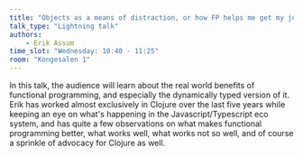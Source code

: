 ```yaml
---
title: "Objects as a means of distraction, or how FP helps me get my job done"
talk_type: "Lightning talk"
authors:
    - Erik Assum
time_slot: "Wednesday: 10:40 - 11:25"
room: "Kongesalen 1"
---
```

In this talk, the audience will learn about the real world benefits of functional programming, and especially the dynamically typed version of it. Erik has worked almost exclusively in Clojure over the last five years while keeping an eye on what's happening in the Javascript/Typescript eco system, and has quite a few observations on what makes functional programming better, what works well, what works not so well, and of course a sprinkle of advocacy for Clojure as well. 
